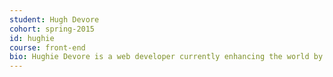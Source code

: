 ```yaml
---
student: Hugh Devore
cohort: spring-2015
id: hughie
course: front-end
bio: ​​Hughie Devore is a web developer currently enhancing the world by way of Austin, TX. His epic journey from financial programmer to socially impactful web developer was driven by his infectiously upbeat attitude and insatiable thirst for knowledge. Hughie's free time revolves around building sustainable technology, crafting music, and soaking up the bliss (and beer) of Austin with his Wife. If you were to encounter Hughie on a busy street, you'd be able to spot him from a rugby pitch away, just look for the Sasquatch smiling at everyone he passes.
---
```



